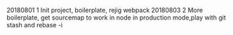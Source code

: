 20180801 1
Init project, boilerplate, rejig webpack 
20180803 2
More boilerplate, get sourcemap to work in node in production mode,play with git stash and rebase -i